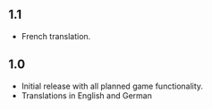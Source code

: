 1.1
-----
* French translation.

1.0
-----
* Initial release with all planned game functionality.
* Translations in English and German
